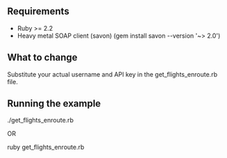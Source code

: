 Requirements
------------

* Ruby >= 2.2
* Heavy metal SOAP client (savon) (gem install savon --version '~> 2.0')

What to change
-------------

Substitute your actual username and API key in the get_flights_enroute.rb file.

Running the example
-------------------
./get_flights_enroute.rb

OR

ruby get_flights_enroute.rb
